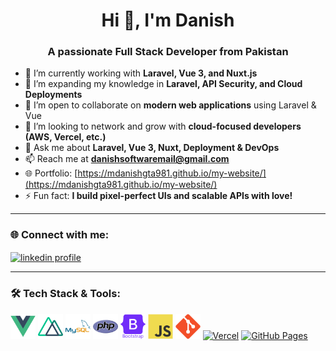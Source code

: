 <h1 align="center">Hi 👋, I'm Danish</h1>
<h3 align="center">A passionate Full Stack Developer from Pakistan</h3>

- 🔭 I’m currently working with **Laravel, Vue 3, and Nuxt.js**
- 🌱 I’m expanding my knowledge in **Laravel, API Security, and Cloud Deployments**
- 👯 I’m open to collaborate on **modern web applications** using Laravel & Vue
- 🤝 I’m looking to network and grow with **cloud-focused developers (AWS, Vercel, etc.)**
- 💬 Ask me about **Laravel, Vue 3, Nuxt, Deployment & DevOps**
- 📫 Reach me at **danishsoftwaremail@gmail.com**
- 🌐 Portfolio: [https://mdanishgta981.github.io/my-website/](https://mdanishgta981.github.io/my-website/)
- ⚡ Fun fact: **I build pixel-perfect UIs and scalable APIs with love!**

---

<h3 align="left">🌐 Connect with me:</h3>
<p align="left">
  <a href="https://www.linkedin.com/in/m-danish-safdar-530b7722a/" target="_blank">
    <img align="center" src="https://raw.githubusercontent.com/rahuldkjain/github-profile-readme-generator/master/src/images/icons/Social/linked-in-alt.svg" alt="linkedin profile" height="30" width="40" />
  </a>
</p>

---

<h3 align="left">🛠️ Tech Stack & Tools:</h3>
<p align="left">
  <a href="https://vuejs.org/" target="_blank"><img src="https://raw.githubusercontent.com/devicons/devicon/master/icons/vuejs/vuejs-original.svg" alt="Vue.js" width="40" height="40"/></a>
  <a href="https://nuxt.com/" target="_blank"><img src="https://raw.githubusercontent.com/devicons/devicon/master/icons/nuxtjs/nuxtjs-original.svg" alt="Nuxt.js" width="40" height="40"/></a>
  <a href="https://www.mysql.com/" target="_blank"><img src="https://raw.githubusercontent.com/devicons/devicon/master/icons/mysql/mysql-original-wordmark.svg" alt="MySQL" width="40" height="40"/></a>
  <a href="https://www.php.net/" target="_blank"><img src="https://raw.githubusercontent.com/devicons/devicon/master/icons/php/php-original.svg" alt="PHP" width="40" height="40"/></a>
  <a href="https://getbootstrap.com/" target="_blank"><img src="https://raw.githubusercontent.com/devicons/devicon/master/icons/bootstrap/bootstrap-plain-wordmark.svg" alt="Bootstrap" width="40" height="40"/></a>
  <a href="https://www.javascript.com/" target="_blank"><img src="https://raw.githubusercontent.com/devicons/devicon/master/icons/javascript/javascript-original.svg" alt="JavaScript" width="40" height="40"/></a>
  <a href="https://git-scm.com/" target="_blank"><img src="https://raw.githubusercontent.com/devicons/devicon/master/icons/git/git-original.svg" alt="Git" width="40" height="40"/></a>
  <a href="https://vercel.com/" target="_blank"><img src="https://www.svgrepo.com/show/327408/logo-vercel.svg" alt="Vercel" width="40" height="40"/></a>
  <a href="https://pages.github.com/" target="_blank"><img src="https://github.githubassets.com/images/modules/logos_page/GitHub-Mark.png" alt="GitHub Pages" width="40" height="40"/></a>
</p>
